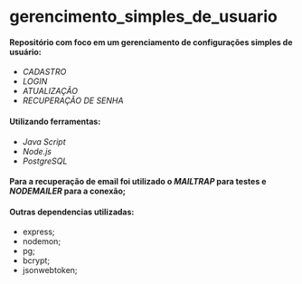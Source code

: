 # gerencimento_simples_de_usuario

#### Repositório com foco em um gerenciamento de configurações simples de usuário: 

- _CADASTRO_
- _LOGIN_
- _ATUALIZAÇÃO_
- _RECUPERAÇÃO DE SENHA_

#### Utilizando ferramentas: 

- _Java Script_
- _Node.js_
- _PostgreSQL_

#### Para a recuperação de email foi utilizado o *MAILTRAP* para testes e *NODEMAILER* para a conexão; 

#### Outras dependencias utilizadas: 
- express;
- nodemon;
- pg;
- bcrypt;
- jsonwebtoken;
